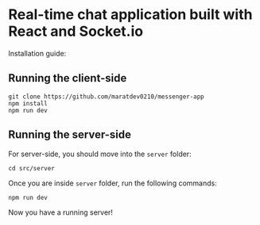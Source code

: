 # Real-time chat application built with React and Socket.io

Installation guide:

## Running the client-side

```
git clone https://github.com/maratdev0210/messenger-app
npm install
npm run dev
```

## Running the server-side

For server-side, you should move into the `server` folder:

```
cd src/server
```

Once you are inside `server` folder, run the following commands:

```
npm run dev
```

Now you have a running server!
